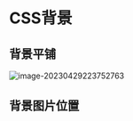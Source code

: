 # CSS背景

## 背景平铺

![image-20230429223752763](C:\Users\DELL\AppData\Roaming\Typora\typora-user-images\image-20230429223752763.png)

## 背景图片位置